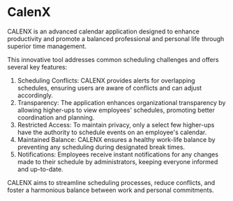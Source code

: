 # CalenX
CALENX is an advanced calendar application designed to enhance productivity and promote a balanced professional and personal life through superior time management.

This innovative tool addresses common scheduling challenges and offers several key features:
1. Scheduling Conflicts: CALENX provides alerts for overlapping schedules, ensuring users are aware of conflicts and can adjust accordingly.
2. Transparency: The application enhances organizational transparency by allowing higher-ups to view employees' schedules, promoting better coordination and planning.
3. Restricted Access: To maintain privacy, only a select few higher-ups have the authority to schedule events on an employee's calendar.
4. Maintained Balance: CALENX ensures a healthy work-life balance by preventing any scheduling during designated break times.
4. Notifications: Employees receive instant notifications for any changes made to their schedule by administrators, keeping everyone informed and up-to-date.

CALENX aims to streamline scheduling processes, reduce conflicts, and foster a harmonious balance between work and personal commitments.
